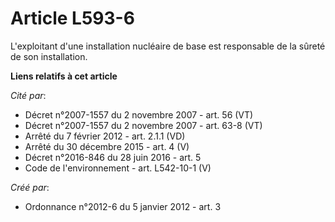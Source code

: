 # Article L593-6

L'exploitant d'une installation nucléaire de base est responsable de la sûreté de son installation.

**Liens relatifs à cet article**

_Cité par_:

  - Décret n°2007-1557 du 2 novembre 2007 - art. 56 (VT)
  - Décret n°2007-1557 du 2 novembre 2007 - art. 63-8 (VT)
  - Arrêté du 7 février 2012 - art. 2.1.1 (VD)
  - Arrêté du 30 décembre 2015 - art. 4 (V)
  - Décret n°2016-846 du 28 juin 2016 - art. 5
  - Code de l'environnement - art. L542-10-1 (V)

_Créé par_:

  - Ordonnance n°2012-6 du 5 janvier 2012 - art. 3
